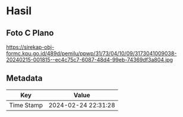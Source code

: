 # Hasil

## Foto C Plano

https://sirekap-obj-formc.kpu.go.id/489d/pemilu/ppwp/31/73/04/10/09/3173041009038-20240215-001815--ec4c75c7-6087-48d4-99eb-74369df3a804.jpg


## Metadata

| Key        | Value               |
| ---------- | ------------------- |
| Time Stamp | 2024-02-24 22:31:28 |



